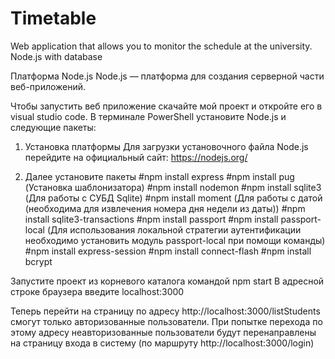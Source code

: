 # Timetable
Web application that allows you to monitor the schedule at the university.
Node.js with database

Платформа Node.js
Node.js — платформа для создания серверной части веб-приложений.

Чтобы запустить веб приложение скачайте мой проект и откройте его в visual studio code. В терминале PowerShell установите
Node.js и следующие пакеты:

1. Установка платформы
Для загрузки установочного файла Node.js перейдите на официальный сайт: https://nodejs.org/

2. Далее установите пакеты
#npm install express
#npm install pug (Установка шаблонизатора)
#npm install nodemon
#npm install sqlite3 (Для работы с СУБД Sqlite)
#npm install moment (Для работы с датой (необходима для извлечения номера дня недели из даты))
#npm install sqlite3-transactions
#npm install passport
#npm install passport-local (Для использования локальной стратегии аутентификации необходимо установить модуль passport-local при помощи команды)
#npm install express-session 
#npm install connect-flash
#npm install bcrypt



Запустите проект из корневого каталога командой npm start
В адресной строке браузера введите localhost:3000

Теперь перейти на страницу по адресу http://localhost:3000/listStudents смогут только авторизованные пользователи.
При попытке перехода по этому адресу неавторизованные пользователи будут перенаправлены на страницу входа в систему (по маршруту http://localhost:3000/login)
